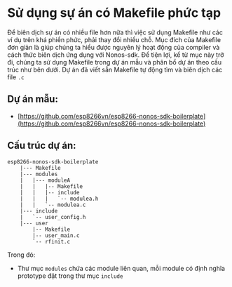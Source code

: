 # Sử dụng sự án có Makefile phức tạp

Để biên dịch sự án có nhiều file hơn nữa thì việc sử dụng Makefile như các ví dụ trên khá phiền phức, phải thay đổi nhiều chỗ. Mục đích của Makefile đơn giản là giúp chúng ta hiểu được nguyên lý hoạt động của compiler và cách thức biên dịch ứng dụng với Nonos-sdk. 
Để tiện lợi, kể từ mục này trở đi, chúng ta sử dụng Makefile trong dự án mẫu và phân bổ dự án theo cấu trúc như bên dưới. Dự án đã viết sẵn Makefile tự động tìm và biên dịch các file `.c` 

## Dự án mẫu: 

- [https://github.com/esp8266vn/esp8266-nonos-sdk-boilerplate](https://github.com/esp8266vn/esp8266-nonos-sdk-boilerplate)

## Cấu trúc dự án: 

```
esp8266-nonos-sdk-boilerplate
    |--- Makefile
    |--- modules
    |   |--- moduleA
    |   |   |-- Makefile
    |   |   |-- include
    |   |   |   `-- modulea.h 
    |   |   `-- modulea.c
    |--- include
    |   `-- user_config.h
    |--- user
        |-- Makefile
        |-- user_main.c 
        `-- rfinit.c

```

Trong đó: 

- Thư mục `modules` chứa các module liên quan, mỗi module có định nghĩa prototype đặt trong thư mục `include`

